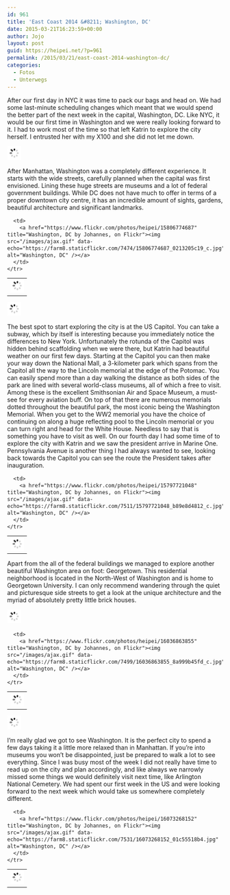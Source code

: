 ```yaml
---
id: 961
title: 'East Coast 2014 &#8211; Washington, DC'
date: 2015-03-21T16:23:59+00:00
author: Jojo
layout: post
guid: https://heipei.net/?p=961
permalink: /2015/03/21/east-coast-2014-washington-dc/
categories:
  - Fotos
  - Unterwegs
---
```

After our first day in NYC it was time to pack our bags and head on. We had some last-minute scheduling changes which meant that we would spend the better part of the next week in the capital, Washington, DC. Like NYC, it would be our first time in Washington and we were really looking forward to it. I had to work most of the time so that left Katrin to explore the city herself. I entrusted her with my X100 and she did not let me down.

<div class="img aligncenter">
  <a href="https://www.flickr.com/photos/heipei/16011089066" title="Washington, DC by Johannes, on Flickr"><img src="/images/ajax.gif" data-echo="https://farm8.staticflickr.com/7487/16011089066_394367edc0_b.jpg" alt="Washington, DC" /></a>
</div>

After Manhattan, Washington was a completely different experience. It starts with the wide streets, carefully planned when the capital was first envisioned. Lining these huge streets are museums and a lot of federal government buildings. While DC does not have much to offer in terms of a proper downtown city centre, it has an incredible amount of sights, gardens, beautiful architecture and significant landmarks.

<div class="img aligncenter">
  <table>
    <tr>
      <td>
        <a href="https://www.flickr.com/photos/heipei/15842299438" title="Washington, DC by Johannes, on Flickr"><img src="/images/ajax.gif" data-echo="https://farm8.staticflickr.com/7574/15842299438_450be86b52_c.jpg" alt="Washington, DC" /></a>
      </td>
      
      <td>
        <a href="https://www.flickr.com/photos/heipei/15806774687" title="Washington, DC by Johannes, on Flickr"><img src="/images/ajax.gif" data-echo="https://farm8.staticflickr.com/7474/15806774687_0213205c19_c.jpg" alt="Washington, DC" /></a>
      </td>
    </tr>
  </table>
  
  <div>
    <a href="https://www.flickr.com/photos/heipei/16036168852" title="Washington, DC by Johannes, on Flickr"><img src="/images/ajax.gif" data-echo="https://farm9.staticflickr.com/8603/16036168852_fe9e0ded4d_b.jpg" alt="Washington, DC" /></a>
  </div>
</div>

The best spot to start exploring the city is at the US Capitol. You can take a subway, which by itself is interesting because you immediately notice the differences to New York. Unfortunately the rotunda of the Capitol was hidden behind scaffolding when we were there, but Katrin had beautiful weather on our first few days. Starting at the Capitol you can then make your way down the National Mall, a 3-kilometer park which spans from the Capitol all the way to the Lincoln memorial at the edge of the Potomac. You can easily spend more than a day walking the distance as both sides of the park are lined with several world-class museums, all of which a free to visit. Among these is the excellent Smithsonian Air and Space Museum, a must-see for every aviation buff. On top of that there are numerous memorials dotted throughout the beautiful park, the most iconic being the Washington Memorial. When you get to the WW2 memorial you have the choice of continuing on along a huge reflecting pool to the Lincoln memorial or you can turn right and head for the White House. Needless to say that is something you have to visit as well. On our fourth day I had some time of to explore the city with Katrin and we saw the president arrive in Marine One. Pennsylvania Avenue is another thing I had always wanted to see, looking back towards the Capitol you can see the route the President takes after inauguration.

<div class="img aligncenter">
  <table>
    <tr>
      <td>
        <a href="https://www.flickr.com/photos/heipei/15990519581" title="Washington, DC by Johannes, on Flickr"><img src="/images/ajax.gif" data-echo="https://farm8.staticflickr.com/7572/15990519581_6cd87353ca_c.jpg" alt="Washington, DC" /></a>
      </td>
      
      <td>
        <a href="https://www.flickr.com/photos/heipei/15797721048" title="Washington, DC by Johannes, on Flickr"><img src="/images/ajax.gif" data-echo="https://farm8.staticflickr.com/7511/15797721048_b89e8d4812_c.jpg" alt="Washington, DC" /></a>
      </td>
    </tr>
  </table>
</div>

Apart from the all of the federal buildings we managed to explore another beautiful Washington area on foot: Georgetown. This residential neighborhood is located in the North-West of Washington and is home to Georgetown University. I can only recommend wandering through the quiet and picturesque side streets to get a look at the unique architecture and the myriad of absolutely pretty little brick houses.

<div class="img aligncenter">
  <a href="https://www.flickr.com/photos/heipei/16073984425" title="Washington, DC by Johannes, on Flickr"><img src="/images/ajax.gif" data-echo="https://farm9.staticflickr.com/8651/16073984425_693e0a4bb4_b.jpg" alt="Washington, DC" /></a><br /> 
  
  <table>
    <tr>
      <td>
        <a href="https://www.flickr.com/photos/heipei/15797721678" title="Washington, DC by Johannes, on Flickr"><img src="/images/ajax.gif" data-echo="https://farm8.staticflickr.com/7568/15797721678_a693a15fca_c.jpg" alt="Washington, DC" /></a>
      </td>
      
      <td>
        <a href="https://www.flickr.com/photos/heipei/16036863855" title="Washington, DC by Johannes, on Flickr"><img src="/images/ajax.gif" data-echo="https://farm8.staticflickr.com/7499/16036863855_8a999b45fd_c.jpg" alt="Washington, DC" /></a>
      </td>
    </tr>
  </table>
  
  <div>
    <a href="https://www.flickr.com/photos/heipei/16048163716" title="Washington, DC by Johannes, on Flickr"><img src="/images/ajax.gif" data-echo="https://farm8.staticflickr.com/7491/16048163716_e9937927e5_b.jpg" alt="Washington, DC" /></a>
  </div>
</div>

I&#8217;m really glad we got to see Washington. It is the perfect city to spend a few days taking it a little more relaxed than in Manhattan. If you&#8217;re into museums you won&#8217;t be disappointed, just be prepared to walk a lot to see everything. Since I was busy most of the week I did not really have time to read up on the city and plan accordingly, and like always we narrowly missed some things we would definitely visit next time, like Arlington National Cemetery. We had spent our first week in the US and were looking forward to the next week which would take us somewhere completely different.

<div class="img aligncenter">
  <table>
    <tr>
      <td>
        <a href="https://www.flickr.com/photos/heipei/16057205742" title="Washington, DC by Johannes, on Flickr"><img src="/images/ajax.gif" data-echo="https://farm8.staticflickr.com/7554/16057205742_c6ce6358ab.jpg" alt="Washington, DC" /></a>
      </td>
      
      <td>
        <a href="https://www.flickr.com/photos/heipei/16073268152" title="Washington, DC by Johannes, on Flickr"><img src="/images/ajax.gif" data-echo="https://farm8.staticflickr.com/7531/16073268152_01c55518b4.jpg" alt="Washington, DC" /></a>
      </td>
    </tr>
  </table>
</div>
